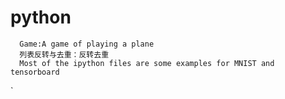 # python
      Game:A game of playing a plane
      列表反转与去重：反转去重
      Most of the ipython files are some examples for MNIST and tensorboard
`
